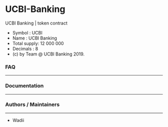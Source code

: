 # UCBI-Banking

UCBI Banking | token contract

- Symbol      : UCBI
- Name        : UCBI Banking
- Total supply: 12 000 000
- Decimals    : 8
- (c) by Team @ UCBI Banking 2019.


### FAQ
---

### Documentation
---

### Authors / Maintainers
---

- Wadii
